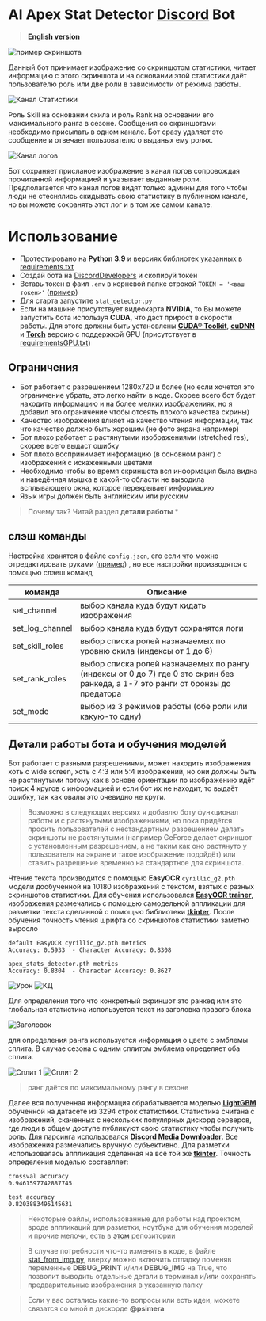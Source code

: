 # AI Apex Stat Detector <a href="https://discordapp.com/" target="_blank">Discord</a> Bot

> <a href="README.MD" target="_blank">**English version**</a>

![пример скриншота](images/effect.png)

Данный бот принимает изображение со скриншотом статистики, читает информацию с этого скриншота и на основании этой статистики даёт пользователю роль или две роли в зависимости от режима работы.

![Канал Статистики](images/stat_channel.png)

Роль Skill на основании скила и роль Rank на основании его максимального ранга в сезоне.
Сообщения со скриншотами необходимо присылать в одном канале. Бот сразу удаляет это сообщение и отвечает пользователю о выданых ему ролях.

![Канал логов](images/log_channel.png)

Бот сохраняет присланое изображение в канал логов сопровождая прочитанной информацией и указывает выданные роли. Предполагается что канал логов видят только админы для того чтобы люди не стеснялись скидывать свою статистику в публичном канале, но вы можете сохранять этот лог и в том же самом канале.


# Использование

- Протестировано на **Python 3.9** и версиях библиотек указанных в <a href="requirements.txt" target="_blank">requirements.txt</a>
- Создай бота на <a href="https://discordapp.com/developers/applications/" target="_blank">DiscordDevelopers</a> и скопируй токен
- Вставь токен в фаил `.env` в корневой папке строкой `TOKEN = '<ваш токен>'` (<a href=".env.example" target="_blank">пример</a>) 
- Для старта запустите `stat_detector.py`
- Если на машине присутствует видеокарта **NVIDIA**, то Вы можете запустить бота используя **CUDA**, что даст прирост в скорости работы. Для этого должны быть установлены <a href="https://developer.nvidia.com/cuda-toolkit" target="_blank">**CUDA® Toolkit**</a>, <a href="https://developer.nvidia.com/cudnn" target="_blank">**cuDNN**</a> и <a href="https://pytorch.org/get-started/locally/" target="_blank">**Torch**</a> версию с поддержкой GPU (присутствует в <a href="requirementsGPU.txt" target="_blank">requirementsGPU.txt</a>) 

## Ограничения

- Бот работает с разрешением 1280x720 и более (но если хочется это ограничение убрать, это легко найти в коде. Скорее всего бот будет находить информацию и на более мелких изображениях, но я добавил это ограничение чтобы отсеять плохого качества скрины)
- Качество изображения влияет на качество чтения информации, так что качество должно быть хорошим (не фото экрана например)
- Бот плохо работает с растянутыми изображениями (stretched res), скорее всего выдаст ошибку
- Бот плохо воспринимает информацию (в основном ранг) с изображений с искаженными цветами
- Необходимо чтобы во время скриншота вся информация была видна и наведённая мышка в какой-то области не выводила всплывающего окна, которое перекрывает информацию
- Язык игры должен быть английским или русским

> Почему так? Читай раздел **детали работы** *

## слэш команды
Настройка хранятся в файле `config.json`, его если что можно отредактировать руками (<a href="config_example.json" target="_blank">пример</a>) , но все настройки производятся с помощью слэеш команд

| команда  | Описание                       |
|----------   |--------------------------------|
| set_channel | выбор канала куда будут кидать изображения |
| set_log_channel | выбор канала куда будут сохранятся логи |
| set_skill_roles | выбор списка ролей назначаемых по уровню скила (индексы от 1 до 6) |
| set_rank_roles | выбор списка ролей назначаемых по рангу (индексы от 0 до 7) где 0 это скрин без ранкеда, а 1-7 это ранги от бронзы до предатора |
| set_mode | выбор из 3 режимов работы (обе роли или какую-то одну) |


## Детали работы бота и обучения моделей

Бот работает с разными разрешениями, может находить изображения хоть с wide screen, хоть с 4:3 или 5:4 изображений, но они должны быть не растянутыми потому как в основе ориентации по изображению идёт поиск 4 кругов с информацией и если бот их не находит, то выдаёт ошибку, так как овалы это очевидно не круги. 
> Возможно в следующих версиях я добавлю боту функционал работы и с растянутыми изображениями, но пока придётся просить пользователей с нестандартным разрешением делать скриншоты не растянутыми (например GeForce делает скриншот с установленным разрешением, а не таким как оно растянуто у пользователя на экране и такое изображение подойдёт) или ставить разрешение временно на стандартное для скриншота.

Чтение текста производится с помощью **EasyOCR** `cyrillic_g2.pth` модели дообученной на 10180 изображений с текстом, взятых с разных скриншотов статистики.
Для обучения использовался <a href="https://github.com/JaidedAI/EasyOCR" target="_blank">**EasyOCR trainer**</a>, изображения размечались с помощью самодельной аппликации для разметки текста сделанной с помощью библиотеки <a href="https://docs.python.org/3/library/tkinter.html" target="_blank">**tkinter**</a>. После обучения точность чтения шрифта со скриншотов статистики заметно выросло

```
default EasyOCR cyrillic_g2.pth metrics
Accuracy: 0.5933  - Character Accuracy: 0.8308

apex_stats_detector.pth metrics
Accuracy: 0.8304  - Character Accuracy: 0.8627
```
![Урон](images/damage-annot.png)
![КД](images/kd-annot.png)

Для определения того что конкретный скриншот это ранкед или это глобальная статистика используется текст из заголовка правого блока

![Заголовок](images/title-annot.png)

для определения ранга используется информация о цвете с эмблемы сплита. В случае сезона с одним сплитом эмблема определяет оба сплита.

![Сплит 1](images/split_1.png)
![Сплит 2](images/split_2.png)

> ранг даётся по максимальному рангу в сезоне

Далее вся полученная информация обрабатывается моделью <a href="https://lightgbm.readthedocs.io/en/stable/" target="_blank">**LightGBM**</a> обученной на датасете из 3294 строк статистики. Статистика считана с изображений, скаченных с нескольких популярных дискорд серверов, где люди в общем доступе публикуют свою статистику чтобы получить роль. Для парсинга использовался <a href="https://github.com/gageirwin/Discord-Media-Downloader" target="_blank">**Discord Media Downloader**</a>. Все изображения размечались вручную субъективно. Для разметки использовалась аппликация сделанная на всё той же <a href="https://docs.python.org/3/library/tkinter.html" target="_blank">**tkinter**</a>. Точность определения моделью составляет:
```
crossval accuracy
0.9461597742887745

test accuracy
0.8203883495145631
```

> Некоторые файлы, использованные для работы над проектом, вроде аппликаций для разметки, ноутбука для обучения моделей и прочие мелочи, есть в  <a href="https://github.com/PSImera/Tools_for_work_with_datasets" target="_blank">этом</a> репозитории

> В случае потребности что-то изменять в коде, в файле <a href="stat_from_img.py" target="_blank">stat_from_img.py</a>, вверху можно включить отладку поменяв переменные **DEBUG_PRINT** и/или **DEBUG_IMG** на True, что позволит выводить отдельные детали в терминал и/или сохранять предварительные изображения в указанную папку

> Если у вас остались какие-то вопросы или есть идеи, можете связатся со мной в дискорде **@psimera** 